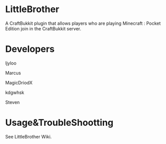 LittleBrother
=============

A CraftBukkit plugin that allows players who are playing Minecraft : Pocket Edition join in the CraftBukkit server.

Developers
==========
ljyloo

Marcus

MagicDriodX

kdgwhsk

Steven

Usage&TroubleShootting
=====================
See LittleBrother Wiki.
